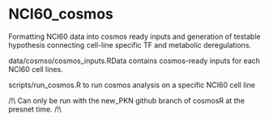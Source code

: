 # NCI60_cosmos
Formatting NCI60 data into cosmos ready inputs and generation of testable hypothesis connecting cell-line specific TF and metabolic deregulations.

data/cosmso/cosmos_inputs.RData contains cosmos-ready inputs for each NCI60 cell lines.

scripts/run_cosmos.R to run cosmos analysis on a specific NCI60 cell line

/!\ Can only be run with the new_PKN github branch of cosmosR at the presnet time. /!\
